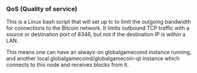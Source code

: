### QoS (Quality of service) ###

This is a Linux bash script that will set up tc to limit the outgoing bandwidth for connections to the Bitcoin network. It limits outbound TCP traffic with a source or destination port of 8346, but not if the destination IP is within a LAN.

This means one can have an always-on globalgamecoind instance running, and another local globalgamecoind/globalgamecoin-qt instance which connects to this node and receives blocks from it.
